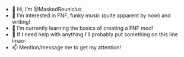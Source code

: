 - 👋 Hi, I’m @MaskedReuniclus
- 👀 I’m interested in FNF, funky music (quite apparent by now) and writing!
- 🌱 I’m currently learning the basics of creating a FNF mod!
- 💞️ If I need help with anything I'll probably put something on this line lmao-
- 📫 Mention/message me to get my attention!

<!---
MaskedReuniclus/MaskedReuniclus is a ✨ special ✨ repository because its `README.md` (this file) appears on your GitHub profile.
You can click the Preview link to take a look at your changes.
--->
